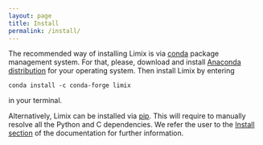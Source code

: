 ```yaml
---
layout: page
title: Install
permalink: /install/
---
```


The recommended way of installing Limix is via [conda][1] package management
system.
For that, please, download and install [Anaconda distribution][2] for your
operating system.
Then install Limix by entering

    conda install -c conda-forge limix

in your terminal.

Alternatively, Limix can be installed via [pip][3].
This will require to manually resolve all the Python and C dependencies.
We refer the user to the [Install section][4] of the documentation for further
information.

[1]: https://conda.pydata.org/docs/index.html
[2]: https://www.anaconda.com/download
[3]: https://pypi.python.org/pypi/pip
[4]: https://limix.readthedocs.io/en/stable/install.html
